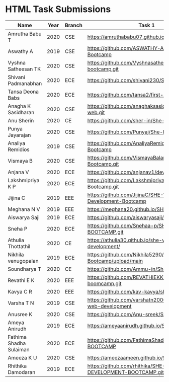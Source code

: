# HTML Task Submissions

| Name                   |Year  |Branch | Task 1                                                       |
|------------------------|------|-------|--------------------------------------------------------------|
| Amrutha Babu T         | 2020 | CSE   | https://amruthababu07.github.io/she-bootcamp/                |
| Aswathy A              | 2019 | CSE   | https://github.com/ASWATHY-ANGAJAN/SHE-Bootcamp              |
| Vyshna Satheesan TK    | 2020 | CSE   | https://github.com/Vyshnasatheesan/She-bootcamp.git          |
| Shivani Padmanabhan    | 2020 | ECE   | https://github.com/shivani230/SHE-BOOTCAMP                   |
| Tansa Deona Babs       | 2020 | ECE   | https://github.com/tansa2/first-repository.git               |
| Anagha K Sasidharan    | 2020 | CSE   | https://github.com/anaghaksasidharan2002/dev-web.git         |
| Anu Sherin             | 2020 | CE    | https://github.com/sher-in/She-bootcamp                      |
| Punya Jayarajan        | 2020 | CSE   | https://github.com/Punyaj/She-bootcamp                       |
| Analiya Remidios       | 2019 | CSE   | https://github.com/AnaliyaRemidios/SHE-Bootcamp              |
| Vismaya B              | 2020 | CSE   | https://github.com/VismayaBalan/web-Bootcamp.git             |
| Anjana V               | 2020 | ECE   | https://github.com/anjanav1/dev-web-htm.git                  |
| Lakshmipriya K P       | 2020 | ECE   | https://github.com/Lakshmipriya-K-P/Web-Dev-Bootcamp.git     |
| Jijina C               | 2019 | EEE   | https://github.com/JijinaC/SHE-Web-Development-Bootcamp      |
| Meghana N V            | 2019 | EEE   | https://meghana20.github.io/SHE-Bootcamp/                    |
| Aiswarya Saji          | 2019 | ECE   | https://github.com/aiswaryasaji/she-bootcamp                 |
| Sneha P                | 2020 | ECE   | https://github.com/Snehaa-p/SHE-BOOTCAMP.git                 |
| Athulia Thottathil     | 2020 | CE    | https://athulia30.github.io/she-web-development/             |
| Nikhila venugopalan    | 2019 | ECE   | https://github.com/Nikhila5290/SHE-Bootcamp/upload/main      |
| Soundharya T           | 2020 | CE    | https://github.com/Ammu-in/She-bootcamp                      |
| Revathi E K            | 2020 | EEE   | https://github.com/REVATHIEKK/she-boomcamp.git               |
| Kavya C R              | 2020 | EEE   | https://github.com/kav-kavya/she-bootcamp.git                |
| Varsha T N             | 2019 | CSE   | https://github.com/varshatn2000/she-gcek-web-development     |
| Anusree K              | 2020 | CSE   | https://github.com/Anu-sreek/She-bootcamp.git                |
| Ameya Anirudh          | 2019 | ECE   | https://ameyaanirudh.github.io/She-Bootcamp/                 |
| Fathima Shadha Sulaiman| 2020 | ECE   | https://github.com/FathimaShadha/SHE-BOOTCAMP                        |
| Ameeza K U             | 2020 | CSE   | https://ameezaameen.github.io/She-bootcamp/                  |
| Rhithika Damodaran     | 2019 | ECE   | https://github.com/rhithika/SHE-WEB-DEVELOPMENT-BOOTCAMP.git |
